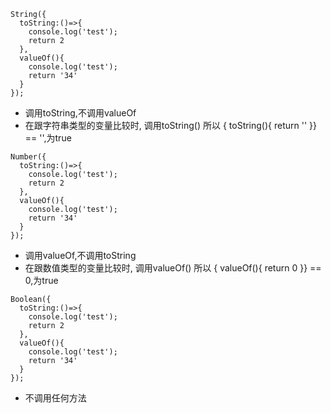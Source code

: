 ``` 
String({
  toString:()=>{ 
    console.log('test'); 
    return 2
  },
  valueOf(){ 
    console.log('test'); 
    return '34'
  }
});
```

* 调用toString,不调用valueOf
* 在跟字符串类型的变量比较时, 调用toString() 所以 { toString(){ return '' }} == '',为true

``` 
Number({
  toString:()=>{ 
    console.log('test'); 
    return 2
  },
  valueOf(){ 
    console.log('test'); 
    return '34'
  }
});
```

* 调用valueOf,不调用toString
* 在跟数值类型的变量比较时, 调用valueOf() 所以 { valueOf(){ return 0 }} == 0,为true

``` 
Boolean({
  toString:()=>{ 
    console.log('test'); 
    return 2
  },
  valueOf(){ 
    console.log('test'); 
    return '34'
  }
});
```

* 不调用任何方法
